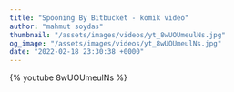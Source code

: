 ```yaml
---
title: "Spooning By Bitbucket - komik video"
author: "mahmut soydas"
thumbnail: "/assets/images/videos/yt_8wUOUmeulNs.jpg"
og_image: "/assets/images/videos/yt_8wUOUmeulNs.jpg"
date: "2022-02-18 23:30:38 +0000"
---
```


{% youtube 8wUOUmeulNs %}
